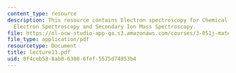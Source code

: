 ```yaml
---
content_type: resource
description: This resource contains Electron spectroscopy for Chemical Analysis, Auger
  Electron Spectroscopy and Secondary Ion Mass Spectroscopy.
file: https://ol-ocw-studio-app-qa.s3.amazonaws.com/courses/3-051j-materials-for-biomedical-applications-spring-2006/8f4ceb588ab863006fef5575d74853b4_lecture11.pdf
file_type: application/pdf
resourcetype: Document
title: lecture11.pdf
uid: 8f4ceb58-8ab8-6300-6fef-5575d74853b4
---
```

